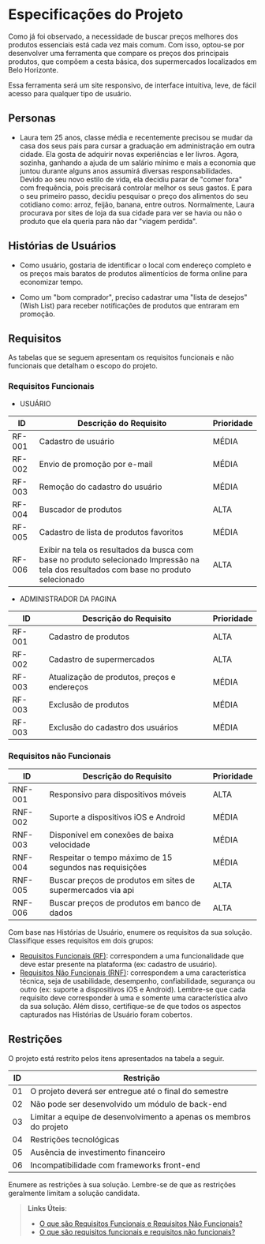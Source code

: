 # Especificações do Projeto

Como já foi observado, a necessidade de buscar preços melhores dos produtos essenciais está cada vez mais comum. Com isso, optou-se por desenvolver uma ferramenta que compare os preços dos principais produtos, que compõem a cesta básica, dos supermercados localizados em Belo Horizonte. 

Essa ferramenta será um site responsivo, de interface intuitiva, leve, de fácil acesso para qualquer tipo de usuário. 



## Personas

- Laura tem 25 anos, classe média e recentemente precisou se mudar da casa dos seus pais para cursar a graduação em administração em outra cidade. Ela gosta de adquirir novas experiências e ler livros. Agora, sozinha, ganhando a ajuda de um salário mínimo e mais a economia que juntou durante alguns anos assumirá diversas responsabilidades. Devido ao seu novo estilo de vida, ela decidiu parar de "comer fora" com frequência, pois precisará controlar melhor os seus gastos. E para o seu primeiro passo, decidiu pesquisar o preço dos alimentos do seu cotidiano como: arroz, feijão, banana, entre outros. Normalmente, Laura procurava por sites de loja da sua cidade para ver se havia ou não o produto que ela queria para não dar "viagem perdida".


## Histórias de Usuários

- Como usuário, gostaria de identificar o local com endereço completo e os preços mais baratos de produtos alimentícios de forma online para economizar tempo.

- Como um "bom comprador", preciso cadastrar uma "lista de desejos" (Wish List) para receber notificações de produtos que entraram em promoção.

## Requisitos

As tabelas que se seguem apresentam os requisitos funcionais e não funcionais que detalham o escopo do projeto.

### Requisitos Funcionais

- USUÁRIO

|ID    | Descrição do Requisito  | Prioridade |
|------|-----------------------------------------|----|
|RF-001|Cadastro de usuário  | MÉDIA|
|RF-002|Envio de promoção por e-mail  | MÉDIA|
|RF-003|Remoção do cadastro do usuário  | MÉDIA|
|RF-004|Buscador de produtos  |ALTA|
|RF-005|Cadastro de lista de produtos favoritos   | MÉDIA|
|RF-006|Exibir na tela os resultados da busca com base no produto selecionado Impressão na tela dos resultados com base no produto selecionado |ALTA|

- ADMINISTRADOR DA PAGINA

|ID    | Descrição do Requisito  | Prioridade |
|------|-----------------------------------------|----|
|RF-001|Cadastro de produtos  | ALTA |
|RF-002|Cadastro de supermercados | ALTA|
|RF-003|Atualização de produtos, preços e endereços  | MÉDIA|
|RF-003|Exclusão de produtos   | MÉDIA|
|RF-003|Exclusão do cadastro dos usuários| MÉDIA|

### Requisitos não Funcionais

|ID     | Descrição do Requisito  |Prioridade |
|-------|-------------------------|----|
|RNF-001| Responsivo para dispositivos móveis  | ALTA|
|RNF-002| Suporte a dispositivos iOS e Android  | MÉDIA|
|RNF-003| Disponível em conexões de baixa velocidade |MÉDIA|
|RNF-004| Respeitar o tempo máximo de 15 segundos nas requisições | MÉDIA|
|RNF-005| Buscar preços de produtos em sites de supermercados via api  |ALTA|
|RNF-006| Buscar preços de produtos em banco de dados |ALTA|

Com base nas Histórias de Usuário, enumere os requisitos da sua solução. Classifique esses requisitos em dois grupos:

- [Requisitos Funcionais
 (RF)](https://pt.wikipedia.org/wiki/Requisito_funcional):
 correspondem a uma funcionalidade que deve estar presente na
  plataforma (ex: cadastro de usuário).
- [Requisitos Não Funcionais
  (RNF)](https://pt.wikipedia.org/wiki/Requisito_n%C3%A3o_funcional):
  correspondem a uma característica técnica, seja de usabilidade,
  desempenho, confiabilidade, segurança ou outro (ex: suporte a
  dispositivos iOS e Android).
Lembre-se que cada requisito deve corresponder à uma e somente uma
característica alvo da sua solução. Além disso, certifique-se de que
todos os aspectos capturados nas Histórias de Usuário foram cobertos.

## Restrições

O projeto está restrito pelos itens apresentados na tabela a seguir.

|ID| Restrição                                             |
|--|-------------------------------------------------------|
|01| O projeto deverá ser entregue até o final do semestre |
|02| Não pode ser desenvolvido um módulo de back-end        |
|03| Limitar a equipe de desenvolvimento a apenas os membros do projeto|
|04| Restrições tecnológicas|
|05| Ausência de investimento financeiro|
|06| Incompatibilidade com frameworks front-end|



Enumere as restrições à sua solução. Lembre-se de que as restrições geralmente limitam a solução candidata.

> **Links Úteis**:
> - [O que são Requisitos Funcionais e Requisitos Não Funcionais?](https://codificar.com.br/requisitos-funcionais-nao-funcionais/)
> - [O que são requisitos funcionais e requisitos não funcionais?](https://analisederequisitos.com.br/requisitos-funcionais-e-requisitos-nao-funcionais-o-que-sao/)
